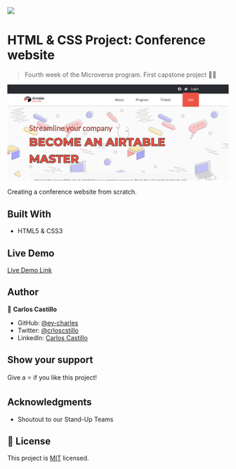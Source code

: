 ![](https://img.shields.io/badge/Microverse-blueviolet)

# HTML & CSS Project: Conference website

> Fourth week of the Microverse program. First capstone project 💪🏼

![screenshot](./r/img/screenshot.png)

Creating a conference website from scratch.

## Built With

- HTML5 & CSS3

## Live Demo

[Live Demo Link](https://chuckbuckethead.github.io/microverse-nyt-article/)

## Author

👤 **Carlos Castillo**

- GitHub: [@ey-charles](https://github.com/ey-charles)
- Twitter: [@crloscstillo](https://twitter.com/crloscstillo)
- LinkedIn: [Carlos Castillo](https://www.linkedin.com/in/carlos-castillo-70430711a/)

## Show your support

Give a ⭐️ if you like this project!

## Acknowledgments

- Shoutout to our Stand-Up Teams

## 📝 License

This project is [MIT](https://www.mit.edu/~amini/LICENSE.md) licensed.
